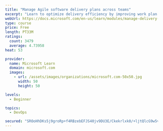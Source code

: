 ```yaml
---
title: "Manage Agile software delivery plans across teams"
excerpt: "Learn to optimize delivery efficiency by improving work plan visibility across teams."
webUrl: https://docs.microsoft.com/en-us/learn/modules/manage-delivery-plans/
type: course
price: Free
length: PT33M
ratings:
  count: 3479
  average: 4.73958
heat: 53

provider:
  name: Microsoft Learn
  domain: microsoft.com
  images:
    - url: /assets/images/organizations/microsoft.com-50x50.jpg
      width: 50
      height: 50

levels:
  - Beginner

topics:
  - DevOps

secured: "SROoHhDKs5j9groRp+f4RBzebEFJS40jv9DU3E/Ckekrlxk0/+ljtQlcG9w5viHcTkOmLrOG3vP/gAWuwaa7LgQQeecI64nkjNdwBfoIGUJNpCtbX4ff5e7ellpZeTjulnVyg49uMJHu8s+ikzCnrbt1yvLem1lvBgW0vxFtrI2pVWoji6LTTg2JsfRKLi1GOPnuUH8Mz4P7W+ZnvuE5iXXuRYBGd8xGGjzSZ2elHP4pM1+8BxiCv5zIBkL6Q+lkkVHMEjRlf1yrXF9uw5NF55sjVIWH4Cka9n1c5plAn/o9bv32ZatqcEXHFgxsDnADN9c25n/yIuP2zCPQzkQJ3+rQZSfw7ojLd+MJ0nf15UkOiAZ4cTjRSblw52Dsnw2n1wPKXRu7Uty0ck5HL7ss9b/rEYyCmFSfD6eYmR/ScZU=;Kr81twqfRVr//7IqUOcmQg=="
---
```


